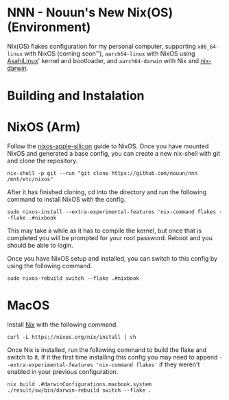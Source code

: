 # NNN - Nouun's New Nix(OS) (Environment)

Nix(OS) flakes configuration for my personal computer, supporting
`x86_64-linux` with NixOS (coming soon:tm:),
`aarch64-linux` with NixOS using [AsahiLinux](https://github.com/AsahiLinux)' kernel and bootloader, and
`aarch64-darwin` with Nix and [nix-darwin](https://gituh.com/LnL7/nix-darwin).

# Building and Instalation

# NixOS (Arm)

Follow the [nixos-apple-silicon](https://github.com/tpwrules/nixos-apple-silicon/blob/main/docs/uefi-standalone.md)
guide to NixOS. Once you have mounted NixOS and generated a base config, you can create a new nix-shell with git
and clone the repository.

    nix-shell -p git --run "git clone https://github.com/nouun/nnn /mnt/etc/nixos"

After it has finished cloning, cd into the directory and run the following command to install NixOS with the config.

    sudo nixos-install --extra-experimental-features 'nix-command flakes --flake .#nixbook
    
This may take a while as it has to compile the kernel, but once that is completed you will be prompted for your root
password. Reboot and you should be able to login.

Once you have NixOS setup and installed, you can switch to this config by using the following command.

    sudo nixos-rebuild switch --flake .#nixbook

# MacOS

Install [Nix](https://github.com/NixOS/nix) with the following command.

    curl -L https://nixos.org/nix/install | sh

Once Nix is installed, run the following command to build the flake and switch to it. If it the first time installing
this config you may need to append `--extra-experimental-features 'nix-command flakes'` if they weren't enabled in your
previous configuration.

    nix build .#darwinConfigurations.macbook.system
    ./result/sw/bin/darwin-rebuild switch --flake .

